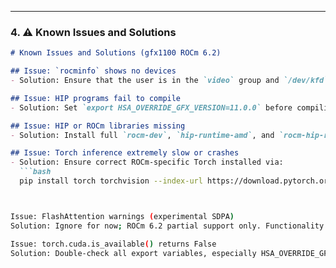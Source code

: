 
---

### 4. ⚠️ Known Issues and Solutions 

```markdown
# Known Issues and Solutions (gfx1100 ROCm 6.2)

## Issue: `rocminfo` shows no devices
- Solution: Ensure that the user is in the `video` group and `/dev/kfd` has correct permissions.

## Issue: HIP programs fail to compile
- Solution: Set `export HSA_OVERRIDE_GFX_VERSION=11.0.0` before compiling.

## Issue: HIP or ROCm libraries missing
- Solution: Install full `rocm-dev`, `hip-runtime-amd`, and `rocm-hip-runtime` packages via APT.

## Issue: Torch inference extremely slow or crashes
- Solution: Ensure correct ROCm-specific Torch installed via:
  ```bash
  pip install torch torchvision --index-url https://download.pytorch.org/whl/rocm6.1



Issue: FlashAttention warnings (experimental SDPA)
Solution: Ignore for now; ROCm 6.2 partial support only. Functionality not critical.

Issue: torch.cuda.is_available() returns False
Solution: Double-check all export variables, especially HSA_OVERRIDE_GFX_VERSION and HIP settings.

